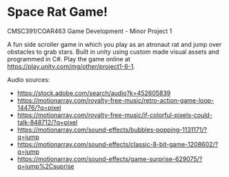 # Space Rat Game!
CMSC391/COAR463 Game Development - Minor Project 1

A fun side scroller game in which you play as an atronaut rat and jump over obstacles to grab stars. Built in unity using custom made visual assets and programmed in C#. 
Play the game online at https://play.unity.com/mg/other/project1-6-1.

Audio sources:
-  https://stock.adobe.com/search/audio?k=452605839
-  https://motionarray.com/royalty-free-music/retro-action-game-loop-14476/?q=pixel
-  https://motionarray.com/royalty-free-music/if-colorful-pixels-could-talk-848712/?q=pixel
-  https://motionarray.com/sound-effects/bubbles-popping-1131171/?q=jump
-  https://motionarray.com/sound-effects/classic-8-bit-game-1208602/?q=jump
-  https://motionarray.com/sound-effects/game-surprise-629075/?q=jump%2Csuprise
